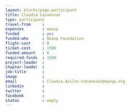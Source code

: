```yaml
---
layout: blocks/page-participant
title: Claudia Casanovas
type: participant
travel-from     :
expenses        : owasp
funded          : yes
funded-who      : Owasp Foundation
flight-cost     : 0
ticket-cost     : 1500
funded-amount   : 0
required-funds  : 1500
project-leader  :
chapter-leader  :
job-title       :
image           :
email           : Claudia.Aviles-Casanovas@owasp.org
linkedin        :
twitter         :
facebook        :
status          : empty
---
```


<!-- put more details about participant here -->
